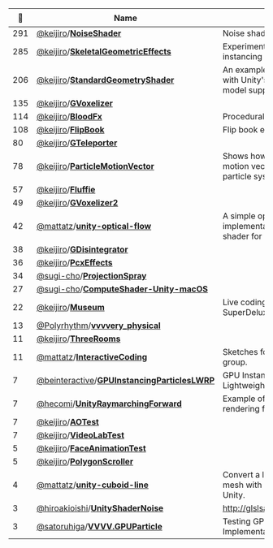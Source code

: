 |:star2: | Name | Description | 🌍|
|---|---|---|---|
|291|[@keijiro](https://github.com/keijiro)/[**NoiseShader**](https://github.com/keijiro/NoiseShader)|Noise shader library for Unity||
|285|[@keijiro](https://github.com/keijiro)/[**SkeletalGeometricEffects**](https://github.com/keijiro/SkeletalGeometricEffects)|Experiments on geometry shader instancing with skeletal animations||
|206|[@keijiro](https://github.com/keijiro)/[**StandardGeometryShader**](https://github.com/keijiro/StandardGeometryShader)|An example of a geometry shader with Unity's standard lighting model support.||
|135|[@keijiro](https://github.com/keijiro)/[**GVoxelizer**](https://github.com/keijiro/GVoxelizer)|||
|114|[@keijiro](https://github.com/keijiro)/[**BloodFx**](https://github.com/keijiro/BloodFx)|Procedural blood stain shader||
|108|[@keijiro](https://github.com/keijiro)/[**FlipBook**](https://github.com/keijiro/FlipBook)|Flip book effect example for Unity||
|80|[@keijiro](https://github.com/keijiro)/[**GTeleporter**](https://github.com/keijiro/GTeleporter)|||
|78|[@keijiro](https://github.com/keijiro)/[**ParticleMotionVector**](https://github.com/keijiro/ParticleMotionVector)|Shows how to support rendering motion vectors within the standard particle system of Unity.||
|57|[@keijiro](https://github.com/keijiro)/[**Fluffie**](https://github.com/keijiro/Fluffie)|||
|49|[@keijiro](https://github.com/keijiro)/[**GVoxelizer2**](https://github.com/keijiro/GVoxelizer2)|||
|42|[@mattatz](https://github.com/mattatz)/[**unity-optical-flow**](https://github.com/mattatz/unity-optical-flow)|A simple optical flow implementation by fragment shader for Unity.||
|38|[@keijiro](https://github.com/keijiro)/[**GDisintegrator**](https://github.com/keijiro/GDisintegrator)|||
|36|[@keijiro](https://github.com/keijiro)/[**PcxEffects**](https://github.com/keijiro/PcxEffects)|||
|34|[@sugi-cho](https://github.com/sugi-cho)/[**ProjectionSpray**](https://github.com/sugi-cho/ProjectionSpray)|||
|27|[@sugi-cho](https://github.com/sugi-cho)/[**ComputeShader-Unity-macOS**](https://github.com/sugi-cho/ComputeShader-Unity-macOS)|||
|22|[@keijiro](https://github.com/keijiro)/[**Museum**](https://github.com/keijiro/Museum)|Live coding rig for Channel 18 at SuperDeluxe||
|13|[@Polyrhythm](https://github.com/Polyrhythm)/[**vvvvery_physical**](https://github.com/Polyrhythm/vvvvery_physical)|||
|11|[@keijiro](https://github.com/keijiro)/[**ThreeRooms**](https://github.com/keijiro/ThreeRooms)|||
|11|[@mattatz](https://github.com/mattatz)/[**InteractiveCoding**](https://github.com/mattatz/InteractiveCoding)|Sketches for interactive coding group.||
|7|[@beinteractive](https://github.com/beinteractive)/[**GPUInstancingParticlesLWRP**](https://github.com/beinteractive/GPUInstancingParticlesLWRP)|GPU Instancing Particle Shader in Lightweight Render Pipeline||
|7|[@hecomi](https://github.com/hecomi)/[**UnityRaymarchingForward**](https://github.com/hecomi/UnityRaymarchingForward)|Example of raymarching in forward rendering for Unity|[:arrow_upper_right:](http://tips.hecomi.com/entry/2018/12/31/211448)|
|7|[@keijiro](https://github.com/keijiro)/[**AOTest**](https://github.com/keijiro/AOTest)|||
|7|[@keijiro](https://github.com/keijiro)/[**VideoLabTest**](https://github.com/keijiro/VideoLabTest)|||
|5|[@keijiro](https://github.com/keijiro)/[**FaceAnimationTest**](https://github.com/keijiro/FaceAnimationTest)|||
|5|[@keijiro](https://github.com/keijiro)/[**PolygonScroller**](https://github.com/keijiro/PolygonScroller)|||
|4|[@mattatz](https://github.com/mattatz)/[**unity-cuboid-line**](https://github.com/mattatz/unity-cuboid-line)|Convert a line topology to a cuboid mesh with Geometry shader for Unity.||
|3|[@hiroakioishi](https://github.com/hiroakioishi)/[**UnityShaderNoise**](https://github.com/hiroakioishi/UnityShaderNoise)|http://glslsandbox.com/e#20793.0||
|3|[@satoruhiga](https://github.com/satoruhiga)/[**VVVV.GPUParticle**](https://github.com/satoruhiga/VVVV.GPUParticle)|Testing GPU Particle Implementation||

